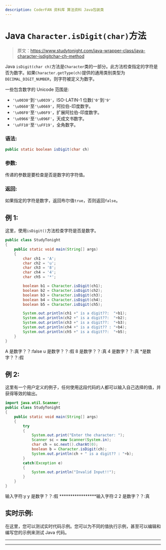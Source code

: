 ```yaml
---
description: CoderFAN 资料库 算法资料 Java包装类
---
```


# Java `Character.isDigit(char)`方法

> 原文：<https://www.studytonight.com/java-wrapper-class/java-character-isdigitchar-ch-method>

Java `isDigit(char ch)`方法是`Character`类的一部分。此方法检查指定的字符是否为数字。如果`Character.getType(ch)`提供的通用类别类型为`DECIMAL_DIGIT_NUMBER`，则字符被定义为数字。

一些包含数字的 Unicode 范围是:

*   `'\u0030'`到`'\u0039'`，ISO-LATIN-1 位数(`'0'`到`'9'`
*   `'\u0660'`至`'\u0669'`，阿拉伯-印度数字。
*   `'\u06F0'`至`'\u06F9'`，扩展阿拉伯-印度数字。
*   `'\u0966'`至`'\u096F'`，天成文书数字。
*   `'\uFF10'`至`'\uFF19'`，全角数字。

### 语法:

```java
public static boolean isDigit(char ch) 
```

### 参数:

传递的参数是要检查是否是数字的字符值。

### 返回:

如果指定的字符是数字，返回布尔值`true`，否则返回`false`。

## 例 1:

这里，使用`isDigit()`方法检查字符是否是数字。

```java
public class StudyTonight
{  
	public static void main(String[] args)
	{  
		char ch1 = 'A';  
		char ch2 = 'u';  
		char ch3 = '8';  
		char ch4 = '4';  
		char ch5 = '*';  

		boolean b1 = Character.isDigit(ch1);  
		boolean b2 = Character.isDigit(ch2);  
		boolean b3 = Character.isDigit(ch3);  
		boolean b4 = Character.isDigit(ch4);  
		boolean b5 = Character.isDigit(ch5);  

		System.out.println(ch1 +" is a digit??:  "+b1);  
		System.out.println(ch2 +" is a digit??:  "+b2);  
		System.out.println(ch3 +" is a digit??:  "+b3);  
		System.out.println(ch4 +" is a digit?? : "+b4);  
		System.out.println(ch5 +" is a digit??:  "+b5);  
	}  
} 
```

A 是数字？？:false
u 是数字？？:假
8 是数字？？:真
4 是数字？？:真
*是数字？？:假

## 例 2:

这里有一个用户定义的例子，任何使用这段代码的人都可以输入自己选择的值，并获得等效的输出。

```java
import java.util.Scanner; 
public class StudyTonight
{  
	public static void main(String[] args)
	{  
		try
		{
			System.out.print("Enter the character: ");  
			Scanner sc = new Scanner(System.in);         
			char ch = sc.next().charAt(0);  
			boolean b = Character.isDigit(ch);
			System.out.println(ch + " is a digit?? : "+b);
		}
		catch(Exception e)
		{
			System.out.println("Invalid Input!!");
		}
	}  
}
```

输入字符:y
y 是数字？？:假
*****************输入字符:2
2 是数字？？:真

## 实时示例:

在这里，您可以测试实时代码示例。您可以为不同的值执行示例，甚至可以编辑和编写您的示例来测试 Java 代码。

* * *

* * *